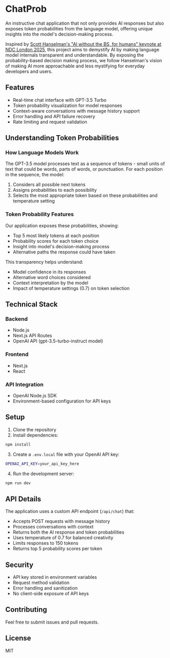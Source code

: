 # ChatProb 

An instructive chat application that not only provides AI responses but also exposes token probabilities from the language model, offering unique insights into the model's decision-making process.

Inspired by [Scott Hanselman's "AI without the BS, for humans" keynote at NDC London 2025](https://www.youtube.com/watch?v=kYUicaho5k8), this project aims to demystify AI by making language model internals transparent and understandable. By exposing the probability-based decision making process, we follow Hanselman's vision of making AI more approachable and less mystifying for everyday developers and users.

## Features

- Real-time chat interface with GPT-3.5 Turbo
- Token probability visualization for model responses
- Context-aware conversations with message history support
- Error handling and API failure recovery
- Rate limiting and request validation

## Understanding Token Probabilities

### How Language Models Work
The GPT-3.5 model processes text as a sequence of tokens - small units of text that could be words, parts of words, or punctuation. For each position in the sequence, the model:
1. Considers all possible next tokens
2. Assigns probabilities to each possibility
3. Selects the most appropriate token based on these probabilities and temperature setting

### Token Probability Features
Our application exposes these probabilities, showing:
- Top 5 most likely tokens at each position
- Probability scores for each token choice
- Insight into model's decision-making process
- Alternative paths the response could have taken

This transparency helps understand:
- Model confidence in its responses
- Alternative word choices considered
- Context interpretation by the model
- Impact of temperature settings (0.7) on token selection

## Technical Stack

### Backend
- Node.js
- Next.js API Routes
- OpenAI API (gpt-3.5-turbo-instruct model)

### Frontend
- Next.js
- React

### API Integration
- OpenAI Node.js SDK
- Environment-based configuration for API keys

## Setup

1. Clone the repository
2. Install dependencies:
```bash
npm install
```

3. Create a `.env.local` file with your OpenAI API key:
```bash
OPENAI_API_KEY=your_api_key_here
```

4. Run the development server:
```bash
npm run dev
```

## API Details

The application uses a custom API endpoint (`/api/chat`) that:
- Accepts POST requests with message history
- Processes conversations with context
- Returns both the AI response and token probabilities
- Uses temperature of 0.7 for balanced creativity
- Limits responses to 150 tokens
- Returns top 5 probability scores per token

## Security

- API key stored in environment variables
- Request method validation
- Error handling and sanitization
- No client-side exposure of API keys

## Contributing

Feel free to submit issues and pull requests.

## License

MIT
